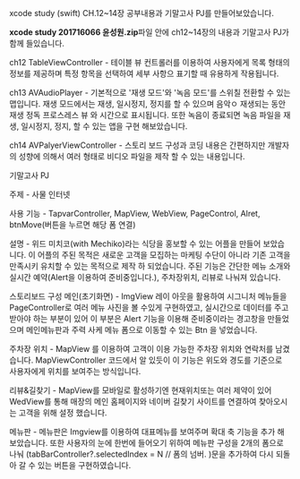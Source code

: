 xcode study (swift) CH.12~14장 공부내용과 기말고사 PJ를 만들어보았습니다.

******xcode study 201716066 윤성원.zip******파일 안에 ch12~14장의 내용과 기말고사 PJ가 함께 들있습니다.


ch12 TableViewController - 테이블 뷰 컨트롤러를 이용하여 사용자에게 목록 형태의 정보를 제공하며 특정 항목을 선택하여 세부 사항으 표기할 때 유용하게 작용됩니다.

ch13 AVAudioPlayer - 기본적으로 '재생 모드'와 '녹음 모드'를 스위칠 전환할 수 있는 맵입니다. 재생 모드에서는 재생, 일시정지, 정지를 할 수 있으며 음악ㅇ 재생되는 동안 재생 정독 프로스레스 뷰 와 시간으로 표시됩니다. 또한 녹음이 종료되면 녹음 파일을 재생, 일시정지, 정지, 할 수 있는 앱을 구현 해보았습니다.

ch14 AVPalyerViewController - 스토리 보드 구성과 코딩 내용은 간편하지만 개발자의 성향에 의해서 여러 형태로 비디오 파일을 제작 할 수 있는 내용입니다. 



기말고사 PJ 

주제 - 사물 인터넷

사용 기능 - TapvarController, MapView, WebView, PageControl, Alret, btnMove(버튼을 누르면 해당 폼 연결)

설명 - 위드 미치코(with Mechiko)라는 식당을 홍보할 수 있는 어플을 만들어 보았습니다. 
이 어플의 주된 목적은 새로운 고객을 모집하는 마케팅 수단이 아니라 기존 고객을 만족시키 유치할 수 있는 목적으로 제작 하 되었습니다. 
주된 기능은 간단한 메뉴 소개와 실시간 예약(Alert을 이용하여 준비중입니다.), 주차장위치, 리뷰로 나눠져 있습니다. 

스토리보드 구성
메인(초기화면) - ImgView 레이 아웃을 활용하여 시그니처 메뉴들을 PageController로 여러 메뉴 사진을 볼 수있게 구현하였고, 실시간으로 데이터를 주고 받아야 하는 부분이 있어 이 부분은 Alert 기능을 이용해 준비중이라는 경고창을 만들었으며 메인메뉴판과 주력 사케 메뉴 폼으로 이동할 수 있는 Btn 을 넣었습니다.

주차장 위치 - MapView 를 이용하여 고객이 이용 가능한 주차장 위치와 연락처를 남겼습니다. MapViewController 코드에서 알 있듯이 이 기능은 위도와 경도를 기준으로 사용자에게 위치를 보여주는 방식입니다.

리뷰&길찾기 - MapView를 모바일로 활성하기엔 현재위치또는 여러 제약이 있어 WedView를 통해 매장의 메인 홈페이지와 네이버 길찾기 사이트를 연결하여 찾아오시는 고객을 위해 설정 했습니다.

메뉴판 - 메뉴판은 Imgview를 이용하여 대표메뉴를 보여주며 확대 축 기능을 추가 해보았습니다. 또한 사용자의 눈에 한번에 들어오기 위하여 메뉴판 구성을 2개의 폼으로 나눠
(tabBarController?.selectedIndex = N // 폼의 넘버.  )문을 추가하여 다시 되돌아 갈 수 있는 버튼을 구현하였습니다.




